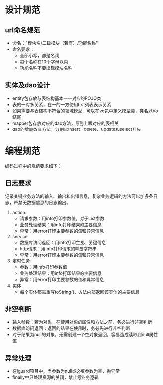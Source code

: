 # 设计规范
## url命名规范

- 命名："模块名/二级模块（若有）/功能名称"
- 命名要求：
    - 全部小写，都是名词
    - 每个名称在10个字母以内
    - 功能名称不要出现模块名称

## 实体及dao设计

  - entity包存放与表结构基本一一对应的POJO类
  - 表的一对多关系，在一的一方使用List列表表示关系
  - 如果需要与表结构不符合的领域模型，可以在vo包中定义模型类，类名以Vo结尾
  - mapper包存放对应的dao方法，原则上跟对应的表相关
  - dao的增删改查方法，分别以insert、delete、update和select开头

# 编程规范

编码过程中的规范要求如下：

## 日志要求  
记录关键业务方法的输入、输出和出错信息，复杂业务逻辑的方法可以加多条日志，严禁无数据信息的日志输出。

1. action:
    - 请求参数：用info打印参数值，对于List参数
    - 业务处理结果：用info打印结果的主要信息
    - 异常：用error打印主要参数的值和异常信息
2. service
    - 数据库访问返回：用info打印主要、关键信息
    - http请求：用info打印请求的响应字符串
    - 异常：用error打印主要参数的值和异常信息
3. 定时任务
    - 参数：用info打印参数值
    - 业务处理结果：用info打印结果的主要信息
    - 异常：用error打印主要参数的值和异常信息
4. 实体
    - 每个实体都需重写toString()，方法内部返回该实体的主要信息

## 非空判断  

- 输入参数：若为对象，在使用对象的属性和方法之前，务必进行非空判断
- 数据库访问返回：返回的结果在使用时，务必先进行非空判断
- 对于结果为null的对象，无需创建一个空对象返回，容易造成读取到null属性值

## 异常处理  

- 在iguard项目中，当参数为null或必填参数为空，抛异常
- finally中只处理资源的关闭，禁止写业务逻辑
